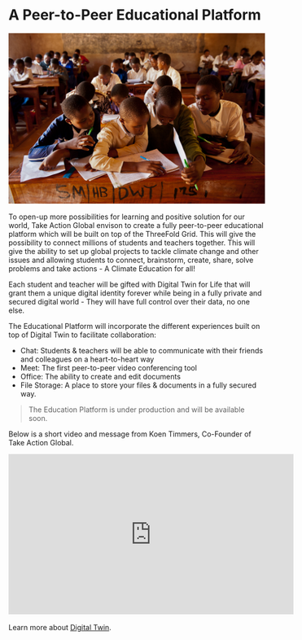 # A Peer-to-Peer Educational Platform 

![](img/Education_for_all.jpeg)

To open-up more possibilities for learning and positive solution for our world, Take Action Global envison to create a fully peer-to-peer educational platform which will be built on top of the ThreeFold Grid. This will give the possibility to connect millions of students and teachers together. This will give the ability to set up global projects to tackle climate change and other issues and allowing students to connect, brainstorm, create, share, solve problems and take actions - A Climate Education for all!

Each student and teacher will be gifted with Digital Twin for Life that will grant them a unique digital identity forever while being in a fully private and secured digital world - They will have full control over their data, no one else. 

The Educational Platform will incorporate the different experiences built on top of Digital Twin to facilitate collaboration: 
- Chat: Students & teachers will be able to communicate with their friends and colleagues on a heart-to-heart way 
- Meet: The first peer-to-peer video conferencing tool
- Office: The ability to create and edit documents 
- File Storage: A place to store your files & documents in a fully secured way. 

> The Education Platform is under production and will be available soon. 

Below is a short video and message from Koen Timmers, Co-Founder of Take Action Global. 

<iframe width="560" height="315" src="https://vimeo.com/414512607" frameborder="0" allow="accelerometer; autoplay; encrypted-media; gyroscope; picture-in-picture" allowfullscreen></iframe>

Learn more about [Digital Twin](www.info.mydigitaltwin.io).

